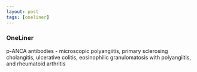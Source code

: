 ```yaml
---
layout: post
tags: [oneliner]
---
```



### OneLiner

p-ANCA antibodies - microscopic polyangiitis, primary sclerosing cholangitis, ulcerative colitis, eosinophilic granulomatosis with polyangiitis, and rheumatoid arthritis
